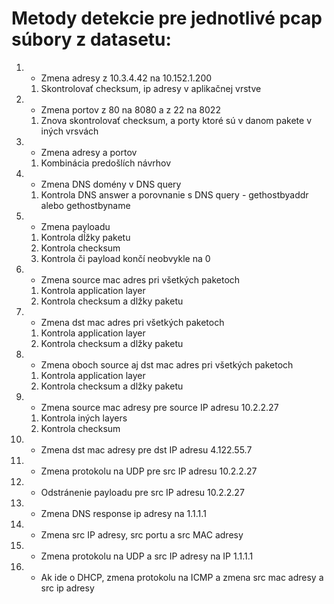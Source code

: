 # Metody detekcie pre jednotlivé pcap súbory z datasetu:

1. - Zmena adresy z 10.3.4.42 na 10.152.1.200
   1. Skontrolovať checksum, ip adresy v aplikačnej vrstve
2. - Zmena portov z 80 na 8080 a z 22 na 8022
   1. Znova skontrolovať checksum, a porty ktoré sú v danom pakete v iných vrsvách
3. - Zmena adresy a portov
   1. Kombinácia predošlích návrhov
4. - Zmena DNS domény v DNS query
   1. Kontrola DNS answer a porovnanie s DNS query - gethostbyaddr alebo gethostbyname
5. - Zmena payloadu
   1. Kontrola dĺžky paketu
   2. Kontrola checksum
   3. Kontrola či payload končí neobvykle na 0
6. - Zmena source mac adres pri všetkých paketoch
   1. Kontrola application layer
   2. Kontrola checksum a dlžky paketu
7. - Zmena dst mac adres pri všetkých paketoch
   1. Kontrola application layer
   2. Kontrola checksum a dlžky paketu
8. - Zmena oboch source aj dst mac adres pri všetkých paketoch
   1. Kontrola application layer
   2. Kontrola checksum a dlžky paketu
9. - Zmena source mac adresy pre source IP adresu 10.2.2.27
   1. Kontrola iných layers
   2. Kontrola checksum
10. - Zmena dst mac adresy pre dst IP adresu 4.122.55.7
11. - Zmena protokolu na UDP pre src IP adresu 10.2.2.27
12. - Odstránenie payloadu pre src IP adresu 10.2.2.27
13. - Zmena DNS response ip adresy na 1.1.1.1
14. - Zmena src IP adresy, src portu a src MAC adresy
15. - Zmena protokolu na UDP a src IP adresy na IP 1.1.1.1
16. - Ak ide o DHCP, zmena protokolu na ICMP a zmena src mac adresy a src ip adresy